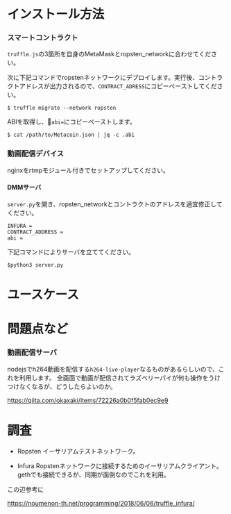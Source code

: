 

# インストール方法
### スマートコントラクト

`truffle.js`の3箇所を自身のMetaMaskとropsten_networkに合わせてください。

次に下記コマンドでropstenネットワークにデプロイします。実行後、コントラクトアドレスが出力されるので、`CONTRACT_ADRESS`にコピーペーストしてください。

```
$ truffle migrate --network ropsten
```


ABIを取得し、`abi=`にコピーペーストします。

```
$ cat /path/to/Metacoin.json | jq -c .abi
```


### 動画配信デバイス
nginxをrtmpモジュール付きでセットアップしてください。





#### DMMサーバ

`server.py`を開き、ropsten_networkとコントラクトのアドレスを適宜修正してください。

```
INFURA = 
CONTRACT_ADDRESS = 
abi = 
```

下記コマンドによりサーバを立ててください。
```
$python3 server.py
```

# ユースケース





# 問題点など
### 動画配信サーバ
nodejsでh264動画を配信する`h264-live-player`なるものがあるらしいので、これを利用します。
全画面で動画が配信されてラズベリーパイが何も操作をうけつけなくなるが、どうしたらよいのか。

https://qiita.com/okaxaki/items/72226a0b0f5fab0ec9e9



# 調査

- Ropsten
イーサリアムテストネットワーク。

- Infura
Ropstenネットワークに接続するためのイーサリアムクライアント。
gethでも接続できるが、同期が面倒なのでこれを利用。

この辺参考に

https://noumenon-th.net/programming/2018/06/06/truffle_infura/
